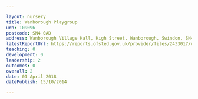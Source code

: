 ```yaml
---

layout: nursery
title: Wanborough Playgroup
urn: 109096
postcode: SN4 0AD
address: Wanborough Village Hall, High Street, Wanborough, Swindon, SN4 0AD
latestReportUrl: https://reports.ofsted.gov.uk/provider/files/2433017/urn/109096.pdf
teaching: 0
development: 0
leadership: 2
outcomes: 0
overall: 2
date: 01 April 2018 
datePublish: 15/10/2014

---
```

